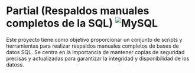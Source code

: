 # Partial (Respaldos manuales completos de la SQL) ![MySQL](https://img.shields.io/badge/MySQL-005C84?style=for-the-badge&logo=mysql&logoColor=white)

Este proyecto tiene como objetivo proporcionar un conjunto de scripts y herramientas para realizar respaldos manuales completos de bases de datos SQL. Se centra en la importancia de mantener copias de seguridad precisas y actualizadas para garantizar la integridad y disponibilidad de los datoss.
